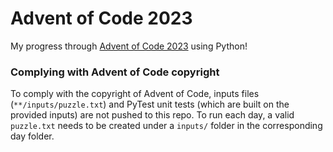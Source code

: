 # Advent of Code 2023
My progress through [Advent of Code 2023](https://adventofcode.com/2023) using Python!

### Complying with Advent of Code copyright
To comply with the copyright of Advent of Code, inputs files (`**/inputs/puzzle.txt`) and PyTest unit tests (which are built on the provided inputs) are not pushed to this repo. To run each day, a valid `puzzle.txt` needs to be created under a `inputs/` folder in the corresponding day folder.
